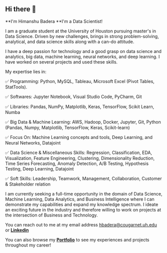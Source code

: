 ## Hi there 👋 
**I'm Himanshu Badera
**I'm a Data Scientist!


I am a graduate student at the University of Houston pursuing master's in Data Science. Driven by new challenges, brings in strong problem-solving, analytical, and data science skills along with a can-do attitude.

I have a deep passion for technology and a good grasp on data science and analytics, big data, machine learning, neural networks, and deep learning. I have worked on several projects and used these skills.

My expertise lies in:

✅ Programming: Python, MySQL, Tableau, Microsoft Excel (Pivot Tables, StatTools).

✅ Softwares: Jupyter Notebook, Visual Studio Code, PyCharm, Git

✅ Libraries: Pandas, NumPy, Matplotlib, Keras, TensorFlow, Scikit Learn, Numba

✅ Big Data & Machine Learning: AWS, Hadoop, Docker, Jupyter, Git, Python (Pandas, Numpy, Matplotlib, TensorFlow, Keras, Scikit-learn)

✅ Focus On: Machine Learning concepts and tools, Deep Learning, and Neural Networks, Datajoint

✅ Data Science & Miscellaneous Skills: Regression, Classification, EDA, Visualization, Feature Engineering, Clustering, Dimensionality Reduction, Time Series Forecasting, Anomaly Detection, A/B Testing, Hypothesis Testing, Deep Learning, Datajoint

✅ Soft Skills: Leadership, Teamwork, Management, Collaboration, Customer & Stakeholder relation


I am currently seeking a full-time opportunity in the domain of Data Science, Machine Learning, Data Analytics, and Business Intelligence where I can demonstrate my capabilities and expand my knowledge spectrum. I ideate an exciting future in the industry and therefore willing to work on projects at the intersection of Business and Technology.



You can reach out to me at my email address hbadera@cougarnet.uh.edu
or [**Linkedin**](https://www.linkedin.com/in/himanshubadera)

You can also browse my [**Portfolio**](https://hbadera.wixsite.com/himanshu-badera) to see my experiences and projects throughout my career!
